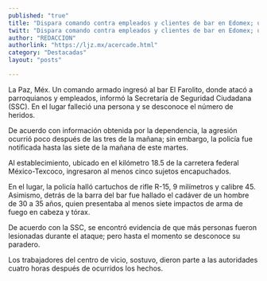 ```yaml
---
published: "true"
title: "Dispara comando contra empleados y clientes de bar en Edomex; un muerto"
twitt: "Dispara comando contra empleados y clientes de bar en Edomex; un muerto"
author: "REDACCION"
authorlink: "https://ljz.mx/acercade.html"
category: "Destacadas"
layout: "posts"

---
```



  La Paz, Méx. Un comando armado ingresó al bar El Farolito, donde atacó a parroquianos y empleados, informó la Secretaría de Seguridad Ciudadana (SSC). En el lugar falleció una persona y se desconoce el número de heridos.



  De acuerdo con información obtenida por la dependencia, la agresión ocurrió poco después de las tres de la mañana; sin embargo, la policía fue notificada hasta las siete de la mañana de este martes.



  Al establecimiento, ubicado en el kilómetro 18.5 de la carretera federal México-Texcoco, ingresaron al menos cinco sujetos encapuchados.



  En el lugar, la policía halló cartuchos de rifle R-15, 9 milímetros y calibre 45. Asimismo, detrás de la barra del bar fue hallado el cadáver de un hombre de 30 a 35 años, quien presentaba al menos siete impactos de arma de fuego en cabeza y tórax.



  De acuerdo con la SSC, se encontró evidencia de que más personas fueron lesionadas durante el ataque; pero hasta el momento se desconoce su paradero.



  Los trabajadores del centro de vicio, sostuvo, dieron parte a las autoridades cuatro horas después de ocurridos los hechos.


